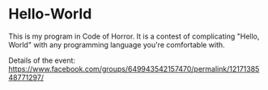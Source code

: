 # Hello-World
This is my program in Code of Horror. It is a contest of complicating "Hello, World" with any programming language you're comfortable with.

Details of the event: https://www.facebook.com/groups/649943542157470/permalink/1217138548771297/
